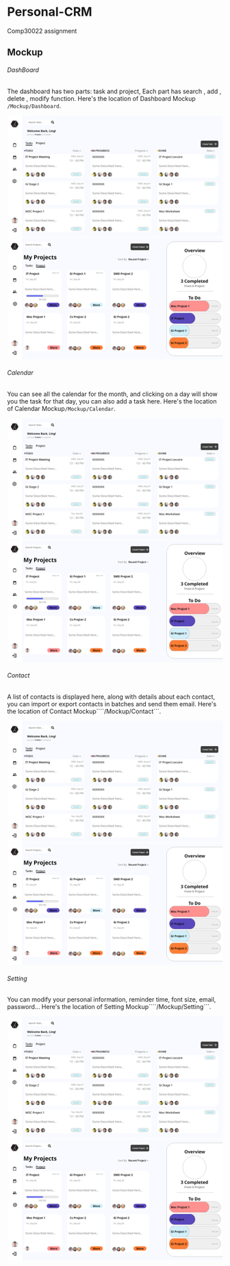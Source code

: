 # Personal-CRM
Comp30022 assignment
## Mockup

###### DashBoard

The dashboard has two parts: task and project, Each part has search , add , delete , modify function.
Here's the location of Dashboard Mockup ```/Mockup/Dashboard```.

<p float="left">
  <img src="/Mockup/Dashboard.png" />
  <img src="/Mockup/Project overview.png" /> 
</p>


###### Calendar
You can see all the calendar for the month, and clicking on a day will show you the task for that day, you can also add a task here.
Here's the location of Calendar Mockup```/Mockup/Calendar```.
<p float="left">
  <img src="/Mockup/Dashboard.png" />
  <img src="/Mockup/Project overview.png" /> 
</p>

###### Contact
A list of contacts is displayed here, along with details about each contact, you can import or export contacts in batches and send them email.
Here's the location of Contact Mockup````/Mockup/Contact```.
<p float="left">
  <img src="/Mockup/Dashboard.png" />
  <img src="/Mockup/Project overview.png" /> 
</p>

###### Setting
You can modify your personal information, reminder time, font size, email, password...
Here's the location of Setting Mockup````/Mockup/Setting```.
<p float="left">
  <img src="/Mockup/Dashboard.png" />
  <img src="/Mockup/Project overview.png" /> 
</p>

